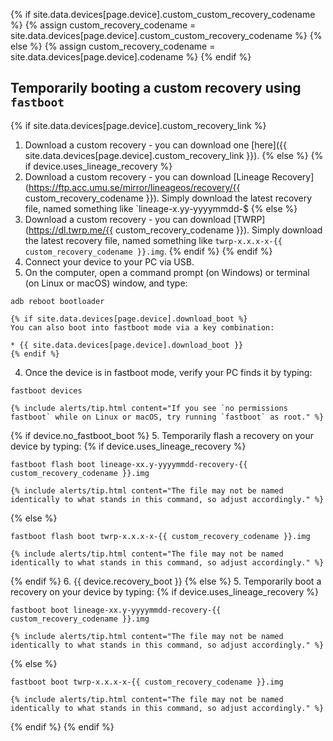 {% if site.data.devices[page.device].custom_custom_recovery_codename %}
{% assign custom_recovery_codename = site.data.devices[page.device].custom_custom_recovery_codename %}
{% else %}
{% assign custom_recovery_codename = site.data.devices[page.device].codename %}
{% endif %}

## Temporarily booting a custom recovery using `fastboot`

{% if site.data.devices[page.device].custom_recovery_link %}
1. Download a custom recovery - you can download one [here]({{ site.data.devices[page.device].custom_recovery_link }}).
{% else %}
{% if device.uses_lineage_recovery %}
1. Download a custom recovery - you can download [Lineage Recovery](https://ftp.acc.umu.se/mirror/lineageos/recovery/{{ custom_recovery_codename }}). Simply download the latest recovery file, named something like `lineage-x.yy-yyyymmdd-$
{% else %}
1. Download a custom recovery - you can download [TWRP](https://dl.twrp.me/{{ custom_recovery_codename }}). Simply download the latest recovery file, named something like `twrp-x.x.x-x-{{ custom_recovery_codename }}.img`.
{% endif %}
{% endif %}
2. Connect your device to your PC via USB.
3. On the computer, open a command prompt (on Windows) or terminal (on Linux or macOS) window, and type:
```
adb reboot bootloader
```
    {% if site.data.devices[page.device].download_boot %}
    You can also boot into fastboot mode via a key combination:

    * {{ site.data.devices[page.device].download_boot }}
    {% endif %}
4. Once the device is in fastboot mode, verify your PC finds it by typing:
```
fastboot devices
```
    {% include alerts/tip.html content="If you see `no permissions fastboot` while on Linux or macOS, try running `fastboot` as root." %}
{% if device.no_fastboot_boot %}
5. Temporarily flash a recovery on your device by typing:
{% if device.uses_lineage_recovery %}
```
fastboot flash boot lineage-xx.y-yyyymmdd-recovery-{{ custom_recovery_codename }}.img
```
    {% include alerts/tip.html content="The file may not be named identically to what stands in this command, so adjust accordingly." %}
{% else %}
```
fastboot flash boot twrp-x.x.x-x-{{ custom_recovery_codename }}.img
```
    {% include alerts/tip.html content="The file may not be named identically to what stands in this command, so adjust accordingly." %}
{% endif %}
6. {{ device.recovery_boot }}
{% else %}
5. Temporarily boot a recovery on your device by typing:
{% if device.uses_lineage_recovery %}
```
fastboot boot lineage-xx.y-yyyymmdd-recovery-{{ custom_recovery_codename }}.img
```
    {% include alerts/tip.html content="The file may not be named identically to what stands in this command, so adjust accordingly." %}
{% else %}
```
fastboot boot twrp-x.x.x-x-{{ custom_recovery_codename }}.img
```
    {% include alerts/tip.html content="The file may not be named identically to what stands in this command, so adjust accordingly." %}
{% endif %}
{% endif %}
